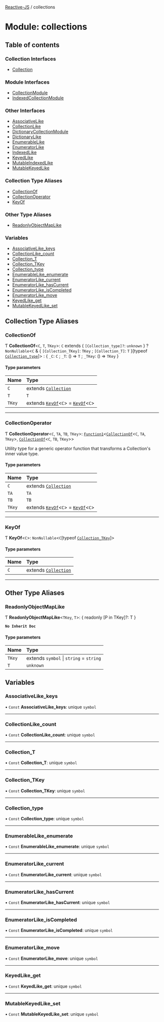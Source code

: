 [Reactive-JS](../README.md) / collections

# Module: collections

## Table of contents

### Collection Interfaces

- [Collection](../interfaces/collections.Collection.md)

### Module Interfaces

- [CollectionModule](../interfaces/collections.CollectionModule.md)
- [IndexedCollectionModule](../interfaces/collections.IndexedCollectionModule.md)

### Other Interfaces

- [AssociativeLike](../interfaces/collections.AssociativeLike.md)
- [CollectionLike](../interfaces/collections.CollectionLike.md)
- [DictionaryCollectionModule](../interfaces/collections.DictionaryCollectionModule.md)
- [DictionaryLike](../interfaces/collections.DictionaryLike.md)
- [EnumerableLike](../interfaces/collections.EnumerableLike.md)
- [EnumeratorLike](../interfaces/collections.EnumeratorLike.md)
- [IndexedLike](../interfaces/collections.IndexedLike.md)
- [KeyedLike](../interfaces/collections.KeyedLike.md)
- [MutableIndexedLike](../interfaces/collections.MutableIndexedLike.md)
- [MutableKeyedLike](../interfaces/collections.MutableKeyedLike.md)

### Collection Type Aliases

- [CollectionOf](collections.md#collectionof)
- [CollectionOperator](collections.md#collectionoperator)
- [KeyOf](collections.md#keyof)

### Other Type Aliases

- [ReadonlyObjectMapLike](collections.md#readonlyobjectmaplike)

### Variables

- [AssociativeLike\_keys](collections.md#associativelike_keys)
- [CollectionLike\_count](collections.md#collectionlike_count)
- [Collection\_T](collections.md#collection_t)
- [Collection\_TKey](collections.md#collection_tkey)
- [Collection\_type](collections.md#collection_type)
- [EnumerableLike\_enumerate](collections.md#enumerablelike_enumerate)
- [EnumeratorLike\_current](collections.md#enumeratorlike_current)
- [EnumeratorLike\_hasCurrent](collections.md#enumeratorlike_hascurrent)
- [EnumeratorLike\_isCompleted](collections.md#enumeratorlike_iscompleted)
- [EnumeratorLike\_move](collections.md#enumeratorlike_move)
- [KeyedLike\_get](collections.md#keyedlike_get)
- [MutableKeyedLike\_set](collections.md#mutablekeyedlike_set)

## Collection Type Aliases

### CollectionOf

Ƭ **CollectionOf**<`C`, `T`, `TKey`\>: `C` extends { `[Collection_type]?`: `unknown`  } ? `NonNullable`<`C` & { `[Collection_TKey]`: `TKey` ; `[Collection_T]`: `T`  }[typeof [`Collection_type`](collections.md#collection_type)]\> : { `_C`: `C` ; `_T`: () => `T` ; `_TKey`: () => `TKey`  }

#### Type parameters

| Name | Type |
| :------ | :------ |
| `C` | extends [`Collection`](../interfaces/collections.Collection.md) |
| `T` | `T` |
| `TKey` | extends [`KeyOf`](collections.md#keyof)<`C`\> = [`KeyOf`](collections.md#keyof)<`C`\> |

___

### CollectionOperator

Ƭ **CollectionOperator**<`C`, `TA`, `TB`, `TKey`\>: [`Function1`](functions.md#function1)<[`CollectionOf`](collections.md#collectionof)<`C`, `TA`, `TKey`\>, [`CollectionOf`](collections.md#collectionof)<`C`, `TB`, `TKey`\>\>

Utility type for a generic operator function that transforms a Collection's inner value type.

#### Type parameters

| Name | Type |
| :------ | :------ |
| `C` | extends [`Collection`](../interfaces/collections.Collection.md) |
| `TA` | `TA` |
| `TB` | `TB` |
| `TKey` | extends [`KeyOf`](collections.md#keyof)<`C`\> = [`KeyOf`](collections.md#keyof)<`C`\> |

___

### KeyOf

Ƭ **KeyOf**<`C`\>: `NonNullable`<`C`[typeof [`Collection_TKey`](collections.md#collection_tkey)]\>

#### Type parameters

| Name | Type |
| :------ | :------ |
| `C` | extends [`Collection`](../interfaces/collections.Collection.md) |

___

## Other Type Aliases

### ReadonlyObjectMapLike

Ƭ **ReadonlyObjectMapLike**<`TKey`, `T`\>: { readonly [P in TKey]?: T }

**`No Inherit Doc`**

#### Type parameters

| Name | Type |
| :------ | :------ |
| `TKey` | extends `symbol` \| `string` = `string` |
| `T` | `unknown` |

## Variables

### AssociativeLike\_keys

• `Const` **AssociativeLike\_keys**: unique `symbol`

___

### CollectionLike\_count

• `Const` **CollectionLike\_count**: unique `symbol`

___

### Collection\_T

• `Const` **Collection\_T**: unique `symbol`

___

### Collection\_TKey

• `Const` **Collection\_TKey**: unique `symbol`

___

### Collection\_type

• `Const` **Collection\_type**: unique `symbol`

___

### EnumerableLike\_enumerate

• `Const` **EnumerableLike\_enumerate**: unique `symbol`

___

### EnumeratorLike\_current

• `Const` **EnumeratorLike\_current**: unique `symbol`

___

### EnumeratorLike\_hasCurrent

• `Const` **EnumeratorLike\_hasCurrent**: unique `symbol`

___

### EnumeratorLike\_isCompleted

• `Const` **EnumeratorLike\_isCompleted**: unique `symbol`

___

### EnumeratorLike\_move

• `Const` **EnumeratorLike\_move**: unique `symbol`

___

### KeyedLike\_get

• `Const` **KeyedLike\_get**: unique `symbol`

___

### MutableKeyedLike\_set

• `Const` **MutableKeyedLike\_set**: unique `symbol`
